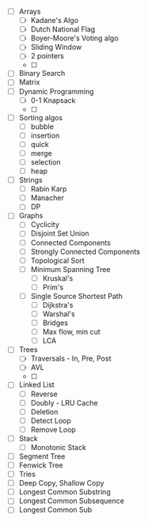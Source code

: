 - [ ] Arrays
	- [ ] Kadane's Algo
	- [ ] Dutch National Flag
	- [ ] Boyer-Moore's Voting algo
	- [ ] Sliding Window
	- [ ] 2 pointers
	- [ ] 
- [ ] Binary Search
- [ ] Matrix
- [ ] Dynamic Programming
	- [ ] 0-1 Knapsack
	- [ ] 
- [ ] Sorting algos
	- [ ] bubble
	- [ ] insertion
	- [ ] quick
	- [ ] merge
	- [ ] selection
	- [ ] heap
- [ ] Strings
	- [ ] Rabin Karp
	- [ ] Manacher
	- [ ] DP
- [ ] Graphs
	- [ ] Cyclicity
	- [ ] Disjoint Set Union
	- [ ] Connected Components
	- [ ] Strongly Connected Components
	- [ ] Topological Sort
	- [ ] Minimum Spanning Tree
		- [ ] Kruskal's
		- [ ] Prim's
	- [ ] Single Source Shortest Path
		- [ ] Dijkstra's
		- [ ] Warshal's
		- [ ] Bridges
		- [ ] Max flow, min cut
		- [ ] LCA
- [ ] Trees
	- [ ] Traversals - In, Pre, Post
	- [ ] AVL
	- [ ] 
- [ ] Linked List
	- [ ] Reverse
	- [ ] Doubly - LRU Cache
	- [ ] Deletion
	- [ ] Detect Loop
	- [ ] Remove Loop
- [ ] Stack
	- [ ] Monotonic Stack
- [ ] Segment Tree
- [ ] Fenwick Tree
- [ ] Tries
- [ ] Deep Copy, Shallow Copy
- [ ] Longest Common Substring
- [ ] Longest Common Subsequence
- [ ] Longest Common Sub